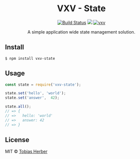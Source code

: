 <h1 align="center">VXV - State </h1>

<p align="center">
  <a href="https://travis-ci.org/herber/vxv"><img src="https://travis-ci.org/herber/vxv.svg?branch=master" alt="Build Status"></a>
  <a href="https://codecov.io/gh/herber/vxv"><img src="https://codecov.io/gh/herber/vxv/branch/master/graph/badge.svg" /></a>
  <a href="https://npm.im/vxv-state"><img src="https://img.shields.io/npm/v/vxv-state.svg" alt="vxv"></a>
</p>

<p align="center">
  A simple application wide state management solution.
</p>

## Install

```
$ npm install vxv-state
```

## Usage

```js
const state = require('vxv-state');

state.set('hello', 'world');
state.set('answer',  42);

state.all();
// => {
// =>   hello: 'world'
// =>   answer: 42
// => }
```

## License

MIT © [Tobias Herber](http://tobihrbr.com)
